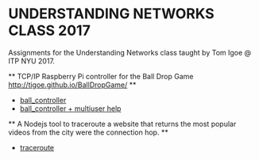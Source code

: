 # UNDERSTANDING NETWORKS CLASS 2017

Assignments for the Understanding Networks class taught by Tom Igoe @ ITP NYU 2017.

** TCP/IP Raspberry Pi controller for the Ball Drop Game http://tigoe.github.io/BallDropGame/ **
- [ball_controller](/ball_controller)
- [ball_controller + multiuser help](/ball_controller_firebase)

** A Nodejs tool to traceroute a website that returns the most popular videos from the city were the connection hop. **
- [traceroute](/traceroute)
